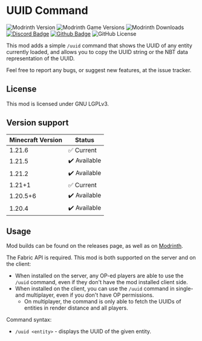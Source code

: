 # UUID Command

![Modrinth Version](https://img.shields.io/modrinth/v/nKBHyafW?logo=modrinth&color=008800)
![Modrinth Game Versions](https://img.shields.io/modrinth/game-versions/nKBHyafW?logo=modrinth&color=008800)
![Modrinth Downloads](https://img.shields.io/modrinth/dt/nKBHyafW?logo=modrinth&color=008800)
[![Discord Badge](https://img.shields.io/badge/chat-discord-%235865f2)](https://discord.gg/CNNkyWRkqm)
[![Github Badge](https://img.shields.io/badge/github-uuidcommand-white?logo=github)](https://github.com/eclipseisoffline/uuidcommand)
![GitHub License](https://img.shields.io/github/license/eclipseisoffline/uuidcommand)

This mod adds a simple `/uuid` command that shows the UUID of any entity currently loaded,
and allows you to copy the UUID string or the NBT data representation of the UUID.

Feel free to report any bugs, or suggest new features, at the issue tracker.

## License

This mod is licensed under GNU LGPLv3.

## Version support

| Minecraft Version | Status       |
|-------------------|--------------|
| 1.21.6            | ✅ Current    |
| 1.21.5            | ✔️ Available |
| 1.21.2            | ✔️ Available |
| 1.21+1            | ✅ Current    |
| 1.20.5+6          | ✔️ Available |
| 1.20.4            | ✔️ Available |

## Usage

Mod builds can be found on the releases page, as well as on [Modrinth](https://modrinth.com/mod/uuid-command).

The Fabric API is required. This mod is both supported on the server and on the client:

- When installed on the server, any OP-ed players are able to use the `/uuid` command, even if they don't have the mod installed client side.
- When installed on the client, you can use the `/uuid` command in single- and multiplayer, even if you don't have OP permissions.
  - On multiplayer, the command is only able to fetch the UUIDs of entities in render distance and all players. 

Command syntax:

- `/uuid <entity>` - displays the UUID of the given entity.
